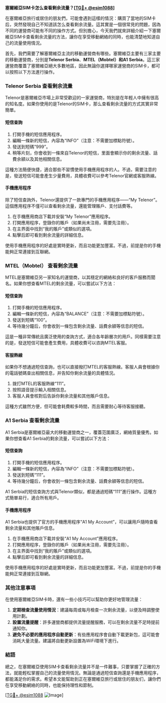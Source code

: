 **塞爾維亞SIM卡怎么查看剩余流量？[[TG💪+ @esim1088](https://t.me/s/esim1088)]**

在塞爾維亞旅行或居住的朋友們，可能會遇到這樣的情況：購買了當地的SIM卡后，突然發現自己不知道該怎么查看剩余流量。這其實是一個很常見的問題，因為不同的運營商可能有不同的操作方式。但別擔心，今天我們就來詳細介紹一下塞爾維亞SIM卡查看剩余流量的方法，讓你在享受移動網絡的同時，也能清楚地知道自己的流量使用情況。

首先，我們需要了解塞爾維亞主流的移動運營商有哪些。塞爾維亞主要有三家主要的移動運營商，分別是**Telenor Serbia**、**MTEL（Mobtel）**和**A1 Serbia**。這三家運營商覆蓋了塞爾維亞絕大多數地區，因此無論你選擇哪家運營商的SIM卡，都可以按照以下方法進行操作。

### **Telenor Serbia 查看剩余流量**

Telenor是塞爾維亞市場上非常受歡迎的一家運營商，特別是在年輕人中擁有很高的知名度。如果你使用的是Telenor的SIM卡，那么查看剩余流量的方式其實非常簡單。

#### **短信查詢**
1. 打開手機的短信應用程序。
2. 編輯一條新的短信，內容為“INFO”（注意：不需要加標點符號）。
3. 發送到短碼“999”。
4. 稍等片刻，你會收到一條來自Telenor的短信，里面會顯示你的剩余流量、話費余額以及其他相關信息。

這種方法簡便快捷，適合那些不習慣使用手機應用程序的人。不過，需要注意的是，發送短信可能會產生少量費用，具體收費可以參考Telenor官網或客服熱線。

#### **手機應用程序**
除了短信查詢外，Telenor還提供了一款專門的手機應用程序——“My Telenor”。這個應用程序不僅可以查看剩余流量，還能管理賬戶、支付話費等。

1. 在手機應用商店下載并安裝“My Telenor”應用程序。
2. 打開應用程序，登錄你的賬戶（如果尚未注冊，需要先注冊）。
3. 在主界面中找到“我的賬戶”或類似的選項。
4. 點擊后即可看到剩余流量的詳細信息。

使用手機應用程序的好處是實時更新，而且功能更加豐富。不過，前提是你的手機能夠正常連接到互聯網。

### **MTEL（Mobtel） 查看剩余流量**

MTEL是塞爾維亞另一家知名的運營商，以其穩定的網絡和良好的客戶服務而聞名。如果你想查看MTEL的剩余流量，可以嘗試以下方法：

#### **短信查詢**
1. 打開手機的短信應用程序。
2. 編輯一條新的短信，內容為“BALANCE”（注意：不需要加標點符號）。
3. 發送到短碼“100”。
4. 等待幾分鐘后，你會收到一條包含剩余流量、話費余額等信息的短信。

這是一種非常傳統且廣泛使用的查詢方式，適合各年齡層次的用戶。同樣需要注意的是，發送短信可能會產生費用，具體收費可以咨詢MTEL客服。

#### **客服熱線**
如果你不想通過短信查詢，也可以直接撥打MTEL的客服熱線。客服人員會根據你的電話號碼查出相關信息，并告知你剩余流量的具體情況。

1. 拨打MTEL的客服熱線“111”。
2. 按照語音提示輸入相關信息。
3. 客服人員會核對后告訴你剩余流量和其他賬戶信息。

這種方式雖然方便，但可能會耗費較多時間，而且需要耐心等待客服接聽。

### **A1 Serbia 查看剩余流量**

A1 Serbia是塞爾維亞最大的移動運營商之一，覆蓋范圍廣泛，網絡質量優秀。如果你想查看A1 Serbia的剩余流量，可以嘗試以下方法：

#### **短信查詢**
1. 打開手機的短信應用程序。
2. 編輯一條新的短信，內容為“INFO”（注意：不需要加標點符號）。
3. 發送到短碼“111”。
4. 等待幾分鐘后，你會收到一條包含剩余流量、話費余額等信息的短信。

A1 Serbia的短信查詢方式與Telenor類似，都是通過短碼“111”進行操作。這種方式簡單易行，適合所有用戶。

#### **手機應用程序**
A1 Serbia也提供了官方的手機應用程序“A1 My Account”，可以讓用戶隨時查看剩余流量和其他賬戶信息。

1. 在手機應用商店下載并安裝“A1 My Account”應用程序。
2. 打開應用程序，登錄你的賬戶（如果尚未注冊，需要先注冊）。
3. 在主界面中找到“我的賬戶”或類似的選項。
4. 點擊后即可看到剩余流量的詳細信息。

使用手機應用程序的好處是實時更新，而且功能更加豐富。不過，前提是你的手機能夠正常連接到互聯網。

### **其他注意事項**

在使用塞爾維亞SIM卡時，還有一些小技巧可以幫助你更好地管理流量：

1. **定期檢查流量使用情況**：建議每周或每月檢查一次剩余流量，以便及時調整使用計劃。
2. **設置流量提醒**：許多運營商都提供流量提醒服務，可以在剩余流量不足時提前通知你。
3. **避免不必要的應用程序自動更新**：有些應用程序會自動下載更新包，這可能會消耗大量流量。建議將自動更新設置為WiFi環境下進行。

### **結語**

總之，在塞爾維亞使用SIM卡查看剩余流量并不是一件難事，只要掌握了正確的方法，就能輕松掌握自己的流量使用情況。無論是通過短信查詢還是手機應用程序，都能滿足你的需求。希望本文能幫助到正在塞爾維亞旅行或居住的朋友们，讓你們在享受移動網絡的同時，也能保持理性和節制。

[[TG💪+ @esim1088](https://t.me/s/esim1088) ![Image](https://i.postimg.cc/4NQfJmqS/Snipaste-2025-05-13-00-14-12.png)]